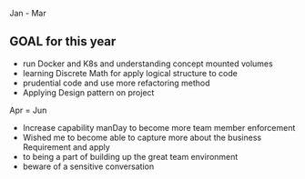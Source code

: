 Jan - Mar
## GOAL for this year ##

* run Docker and K8s and understanding concept mounted volumes
* learning Discrete Math for apply logical structure to code
* prudential code and use more refactoring method
* Applying Design pattern on project


Apr = Jun
* Increase capability manDay to become more team member enforcement
* Wished me to become able to capture more about the business Requirement and apply
* to being a part of building up the great team environment
* beware of a sensitive conversation

